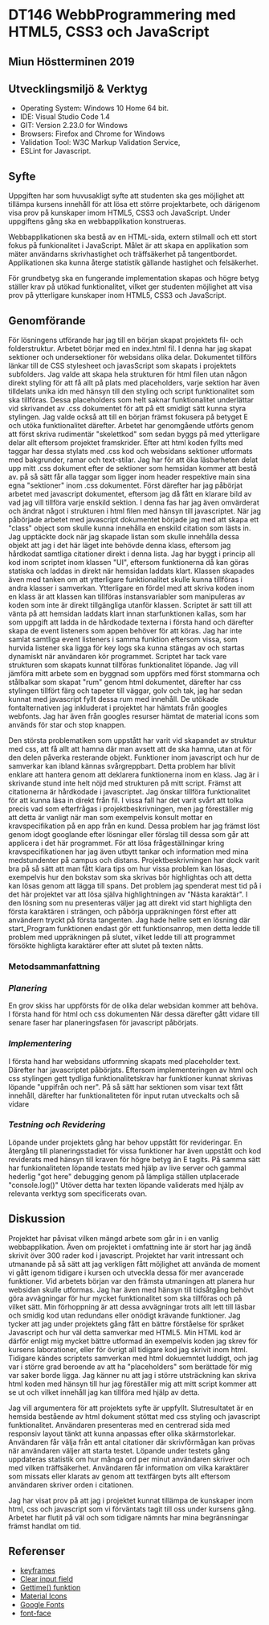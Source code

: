 # DT146 WebbProgrammering med HTML5, CSS3 och JavaScript

## Miun Höstterminen 2019

## Utvecklingsmiljö & Verktyg

- Operating System: Windows 10 Home 64 bit.
- IDE: Visual Studio Code 1.4
- GIT: Version 2.23.0 for Windows
- Browsers: Firefox and Chrome for Windows
- Validation Tool: W3C Markup Validation Service,
- ESLint for Javascript.

## Syfte

Uppgiften har som huvusakligt syfte att studenten ska ges möjlighet att tillämpa kursens innehåll för att lösa ett större projektarbete, och därigenom visa prov på kunskaper imom HTML5, CSS3 och JavaScript. Under uppgiftens gång ska en webbapplikation konstrueras.

Webbapplikationen ska bestå av en HTML-sida, extern stilmall och ett stort fokus på funkionalitet i JavaScript. Målet är att skapa en applikation som mäter användarns skrivhastighet och träffsäkerhet på tangentbordet. Applikationen ska kunna återge statistik gällande hastighet och felsäkerhet.

För grundbetyg ska en fungerande implementation skapas och högre betyg ställer krav på utökad funktionalitet, vilket ger studenten möjlighet att visa prov på ytterligare kunskaper inom HTML5, CSS3 och JavaScript.

## Genomförande

För lösningens utförande har jag till en början skapat projektets fil- och folderstruktur. Arbetet börjar med en index.html fil. I denna har jag skapat sektioner och undersektioner för websidans olika delar. Dokumentet tillförs länkar till de CSS stylesheet och javasScript som skapats i projektets subfolders. Jag valde att skapa hela strukturen för html filen utan någon direkt styling för att få allt på plats med placeholders, varje sektion har även tilldelats unika idn med hänsyn till den styling och script funktionalitet som ska tillföras. Dessa placeholders som helt saknar funktionalitet underlättar vid skrivandet av .css dokumentet för att på ett smidigt sätt kunna styra stylingen. Jag valde också att till en början främst fokusera på betyget E och utöka funktionalitet därefter.
Arbetet har genomgående utförts genom att först skriva rudimentär "skelettkod" som sedan byggs på med ytterligare delar allt eftersom projektet framskrider. Efter att html koden fyllts med taggar har dessa stylats med .css kod och websidans sektioner utformats med bakgrunder, ramar och text-stilar. Jag har för att öka läsbarheten delat upp mitt .css dokument efter de sektioner som hemsidan kommer att bestå av. på så sätt får alla taggar som ligger inom header respektive main sina egna "sektioner" inom .css dokumentet.
Först därefter har jag påbörjat arbetet med javascript dokumentet, eftersom jag då fått en klarare bild av vad jag vill tillföra varje enskild sektion. I denna fas har jag även omvärderat och ändrat något i strukturen i html filen med hänsyn till javascriptet.
När jag påbörjade arbetet med javascript dokumentet började jag med att skapa ett "class" object som skulle kunna innehålla en enskild citation som lästs in. Jag upptäckte dock när jag skapade listan som skulle innehålla dessa objekt att jag i det här läget inte behövde denna klass, eftersom jag hårdkodat samtliga citationer direkt i denna lista.
Jag har byggt i princip all kod inom scriptet inom klassen "UI", eftersom funktionerna då kan göras statiska och laddas in direkt när hemsidan laddats klart. Klassen skapades även med tanken om att ytterligare funktionalitet skulle kunna tillföras i andra klasser i samverkan. Ytterligare en fördel med att skriva koden inom en klass är att klassen kan tillföras instansvariabler som manipuleras av koden som inte är direkt tillgängliga utanför klassen.
Scriptet är satt till att vänta på att hemsidan laddats klart innan starfunktionen kallas, som har som uppgift att ladda in de hårdkodade texterna i första hand och därefter skapa de event listeners som appen behöver för att köras. Jag har inte samlat samtliga event listeners i samma funktion eftersom vissa, som hurvida listener ska ligga för key logs ska kunna stängas av och startas dynamiskt när användaren kör programmet. Scriptet har tack vare strukturen som skapats kunnat tillföras funktionalitet löpande. Jag vill jämföra mitt arbete som en byggnad som uppförs med först stommarna och stålbalkar som skapat "rum" genom html dokumentet, därefter har css stylingen tillfört färg och tapeter till väggar, golv och tak, jag har sedan kunnat med javascript fyllt dessa rum med innehåll.
De utökade fontalternativen jag inkluderat i projektet har hämtats från googles webfonts. Jag har även från googles resurser hämtat de material icons som används för star och stop knappen.

Den största problematiken som uppstått har varit vid skapandet av struktur med css, att få allt att hamna där man avsett att de ska hamna, utan at för den delen påverka resterande objekt. Funktioner inom javascript och hur de samverkar kan ibland kännas svårgreppbart. Detta problem har blivit enklare att hantera genom att deklarera funktionerna inom en klass. Jag är i skrivande stund inte helt nöjd med strukturen på mitt script. Främst att citationerna är hårdkodade i javascriptet. Jag önskar tillföra funktionalitet för att kunna läsa in direkt från fil. I vissa fall har det varit svårt att tolka precis vad som efterfrågas i projektbeskrivningen, men jag föreställer mig att detta är vanligt när man som exempelvis konsult mottar en kravspecifikation på en app från en kund. Dessa problem har jag främst löst genom idogt googlande efter lösningar eller förslag till dessa som går att applicera i det här programmet. För att lösa frågeställningar kring kravspecifikationen har jag även utbytt tankar och information med mina medstundenter på campus och distans. Projektbeskrivningen har dock varit bra på så sätt att man fått klara tips om hur vissa problem kan lösas, exempelvis hur den bokstav som ska skrivas bör highlightas och att detta kan lösas genom att lägga till spans. Det problem jag spenderat mest tid på i det här projektet var att lösa själva highlightningen av "Nästa karaktär". I den lösning som nu presenteras väljer jag att direkt vid start highligta den första karaktären i strängen, och påbörja uppräkningen först efter att användern tryckt på första tangenten. Jag hade hellre sett en lösning där start_Program funktionen endast gör ett funktionsanrop, men detta ledde till problem med uppräkningen på slutet, vilket ledde till att programmet försökte highligta karaktärer efter att slutet på texten nåtts.

### Metodsammanfattning

### _Planering_

En grov skiss har uppförsts för de olika delar websidan kommer att behöva. I första hand för html och css dokumenten När dessa därefter gått vidare till senare faser har planeringsfasen för javascript påbörjats.

### _Implementering_

I första hand har websidans utformning skapats med placeholder text. Därefter har javascriptet påbörjats. Eftersom implementeringen av html och css stylingen gett tydliga funktionalitetskrav har funktioner kunnat skrivas löpande "uppifrån och ner". På så sätt har sektionen som visar text fått innehåll, därefter har funktionaliteten för input rutan utveckalts och så vidare

### _Testning och Revidering_

Löpande under projektets gång har behov uppstått för revideringar. En återgång till planeringsstadiet för vissa funktioner har även uppstått och kod reviderats med hänsyn till kraven för högre betyg än E tagits. På samma sätt har funkionaliteten löpande testats med hjälp av live server och gammal hederlig "got here" debugging genom på lämpliga ställen utplacerade "console.log()"
Utöver detta har texten löpande validerats med hjälp av relevanta verktyg som specificerats ovan.

## Diskussion

Projektet har påvisat vilken mängd arbete som går in i en vanlig webbapplikation. Även om projektet i omfattning inte är stort har jag ändå skrivit över 300 rader kod i javascript. Projektet har varit intressant och utmanande på så sätt att jag verkligen fått möjlighet att använda de moment vi gått igenom tidigare i kursen och utveckla dessa för mer avancerade funktioner. Vid arbetets början var den främsta utmaningen att planera hur websidan skulle utformas. Jag har även med hänsyn till tidsåtgång behövt göra avvägningar för hur mycket funktionalitet som ska tillföras och på vilket sätt. Min förhoppning är att dessa avvägningar trots allt lett till läsbar och smidig kod utan redundans eller onödigt krävande funktioner. Jag tycker att jag under projektets gång fått en bättre förståelse för språket Javascript och hur väl detta samverkar med HTML5. Min HTML kod är därför enligt mig mycket bättre utformad än exempelvis koden jag skrev för kursens laborationer, eller för övrigt all tidigare kod jag skrivit inom html. Tidigare kändes scriptets samverkan med html dokuemntet luddigt, och jag var i större grad beroende av att ha "placeholders" som berättade för mig var saker borde ligga. Jag känner nu att jag i större utsträckning kan skriva html koden med hänsyn till hur jag föreställer mig att mitt script kommer att se ut och vilket innehåll jag kan tillföra med hjälp av detta.

Jag vill argumentera för att projektets syfte är uppfyllt. Slutresultatet är en hemsida bestående av html dokument stöttat med css styling och javascript funktionalitet. Användaren presenteras med en centrerad sida med responsiv layout tänkt att kunna anpassas efter olika skärmstorlekar. Användaren får välja från ett antal citationer där skrivförmågan kan prövas när användaren väljer att starta testet. Löpande under testets gång uppdateras statistik om hur många ord per minut användaren skriver och med vilken träffsäkerhet. Användaren får information om vilka karaktärer som missats eller klarats av genom att textfärgen byts allt eftersom användaren skriver orden i citationen.

Jag har visat prov på att jag i projektet kunnat tillämpa de kunskaper inom html, css och javascript som vi förväntats tagit till oss under kursens gång. Arbetet har flutit på väl och som tidigare nämnts har mina begränsningar främst handlat om tid.

## Referenser

- [keyframes](https://www.w3schools.com/cssref/css3_pr_animation-keyframes.asp)
- [Clear input field](https://www.w3schools.com/howto/howto_html_clear_input.asp)
- [Gettime() funktion](https://developer.mozilla.org/en-US/docs/Web/JavaScript/Reference/Global_Objects/Date/getTime)
- [Material Icons](https://material.io/resources/icons/?style=baseline)
- [Google Fonts](https://fonts.google.com/)
- [font-face](https://developer.mozilla.org/en-US/docs/Web/CSS/@font-face)
